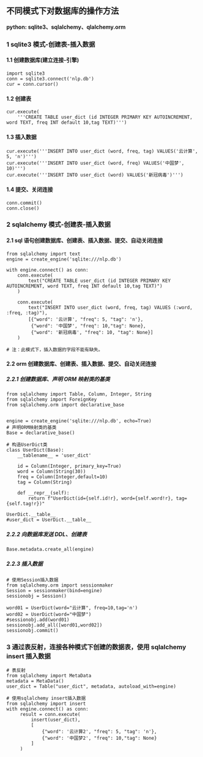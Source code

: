 ## 不同模式下对数据库的操作方法

**python: sqlite3、sqlalchemy、qlalchemy.orm**

### 1 sqlite3 模式-创建表-插入数据

#### 1.1 创建数据库(建立连接-引擎)

```
import sqlite3
conn = sqlite3.connect('nlp.db')
cur = conn.cursor()
```

#### 1.2 创建表

```
cur.execute(
    '''CREATE TABLE user_dict (id INTEGER PRIMARY KEY AUTOINCREMENT, word TEXT, freq INT default 10,tag TEXT)''')

```

#### 1.3 插入数据

```
cur.execute('''INSERT INTO user_dict (word, freq, tag) VALUES('云计算', 5, 'n')''')
cur.execute('''INSERT INTO user_dict (word, freq) VALUES('中国梦', 10)''')
cur.execute('''INSERT INTO user_dict (word) VALUES('新冠病毒')''')
```

#### 1.4 提交、关闭连接

```
conn.commit()
conn.close()
```

### 2 sqlalchemy 模式-创建表-插入数据

#### 2.1 sql 语句创建数据库、创建表、插入数据、提交、自动关闭连接

```
from sqlalchemy import text
engine = create_engine('sqlite:///nlp.db')

with engine.connect() as conn:
    conn.execute(
        text("CREATE TABLE user_dict (id INTEGER PRIMARY KEY AUTOINCREMENT, word TEXT, freq INT default 10,tag TEXT)")
    )

    conn.execute(
        text("INSERT INTO user_dict (word, freq, tag) VALUES (:word, :freq, :tag)"),
        [{"word": '云计算', "freq": 5, "tag": 'n'},
         {"word": '中国梦', "freq": 10,"tag": None},
         {"word": '新冠病毒', "freq": 10, "tag": None}]
    )

# 注：此模式下，插入数据的字段不能有缺失。

```

#### 2.2 orm 创建数据库、创建表、插入数据、提交、自动关闭连接

##### 2.2.1 创建数据库、声明 ORM 映射类的基类

```
from sqlalchemy import Table, Column, Integer, String
from sqlalchemy import ForeignKey
from sqlalchemy.orm import declarative_base


engine = create_engine('sqlite:///nlp.db', echo=True)
# 声明ORM映射类的基类
Base = declarative_base()

# 构造UserDict类
class UserDict(Base):
    __tablename__ = 'user_dict'

    id = Column(Integer, primary_key=True)
    word = Column(String(30))
    freq = Column(Integer,default=10)
    tag = Column(String)

    def __repr__(self):
        return f"UserDict(id={self.id!r}, word={self.word!r}, tag={self.tag!r})"

UserDict.__table__
#user_dict = UserDict.__table__
```

##### 2.2.2 向数据库发送 DDL、创建表

```
Base.metadata.create_all(engine)
```

##### 2.2.3 插入数据

```
# 使用Session插入数据
from sqlalchemy.orm import sessionmaker
Session = sessionmaker(bind=engine)
sessionobj = Session()

word01 = UserDict(word="云计算", freq=10,tag='n')
word02 = UserDict(word="中国梦")
#sessionobj.add(word01)
sessionobj.add_all([word01,word02])
sessionobj.commit()
```

### 3 通过表反射，连接各种模式下创建的数据表，使用 sqlalchemy insert 插入数据

```
# 表反射
from sqlalchemy import MetaData
metadata = MetaData()
user_dict = Table("user_dict", metadata, autoload_with=engine)

```

```
# 使用sqlalchemy insert插入数据
from sqlalchemy import insert
with engine.connect() as conn:
     result = conn.execute(
         insert(user_dict),
         [
             {"word": '云计算2', "freq": 5, "tag": 'n'},
             {"word": '中国梦2', "freq": 10,"tag": None}
         ]
     )

```
